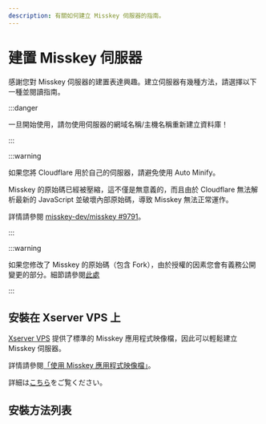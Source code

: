 ```yaml
---
description: 有關如何建立 Misskey 伺服器的指南。
---
```


# 建置 Misskey 伺服器

感謝您對 Misskey 伺服器的建置表達興趣。建立伺服器有幾種方法，請選擇以下一種並閱讀指南。

:::danger

一旦開始使用，請勿使用伺服器的網域名稱/主機名稱重新建立資料庫！

:::

:::warning

如果您將 Cloudflare 用於自己的伺服器，請避免使用 Auto Minify。

Misskey 的原始碼已經被壓縮，這不僅是無意義的，而且由於 Cloudflare 無法解析最新的 JavaScript 並破壞內部原始碼，導致 Misskey 無法正常運作。

詳情請參閱 [misskey-dev/misskey #9791](https://github.com/misskey-dev/misskey/issues/9791)。

:::

:::warning

如果您修改了 Misskey 的原始碼（包含 Fork），由於授權的因素您會有義務公開變更的部分。細節請參閱[此處](/docs/for-admin/install/resources/forking/)

:::

## 安裝在 Xserver VPS 上

[Xserver VPS](https://vps.xserver.ne.jp/) 提供了標準的 Misskey 應用程式映像檔，因此可以輕鬆建立 Misskey 伺服器。

詳情請參閱[「使用 Misskey 應用程式映像檔」](https://vps.xserver.ne.jp/support/manual/man_server_app_use_misskey.php)。

詳細は[こちら](https://sns.xserver.ne.jp/misskey.php)をご覧ください。

## 安裝方法列表

<MkIndex />
